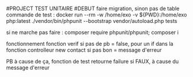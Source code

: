 #PROJECT TEST UNITAIRE
#DEBUT faire migration, sinon pas de table
commande de test :
docker run --rm -w /home/exo -v ${PWD}:/home/exo php:latest ./vendor/bin/phpunit --bootstrap vendor/autoload.php tests 

si ne marche pas faire :
composer require phpunit/phpunit; composer i


fonctionnement fonction verif
si pas de pb = false, pour un if dans la fonction controlleur new contact
si pas bon = message d'erreur

PB à cause de ça, fonction de test retourne failure si FAUX, à cause du message d'erreur

